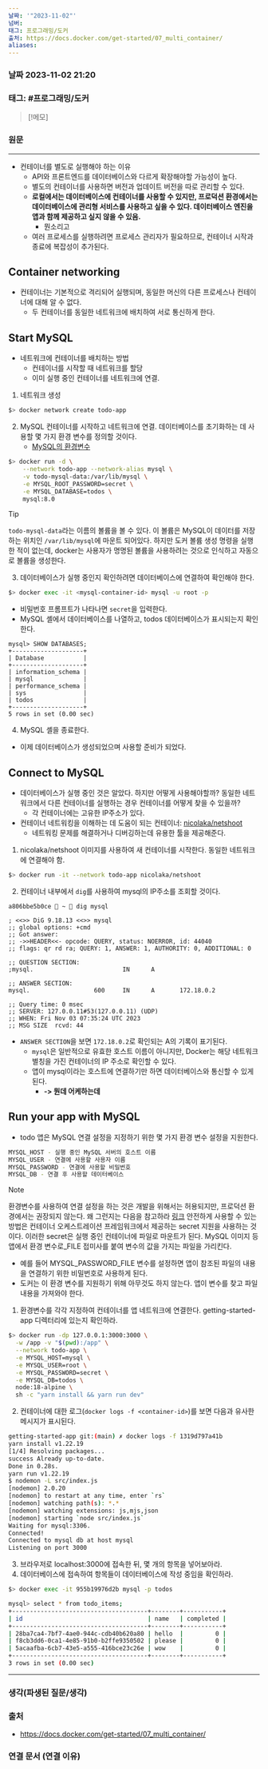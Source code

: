```yaml
---
날짜: '"2023-11-02"'
넘버: 
태그: 프로그래밍/도커
출처: https://docs.docker.com/get-started/07_multi_container/
aliases:
---
```

### 날짜  2023-11-02 21:20

### 태그: #프로그래밍/도커 

>[!메모]
>

### 원문
---
- 컨테이너를 별도로 실행해야 하는 이유
	- API와 프론트엔드를 데이터베이스와 다르게 확장해야할 가능성이 높다.
	- 별도의 컨테이너를 사용하면 버전과 업데이트 버전을 따로 관리할 수 있다.
	- **로컬에서는 데이터베이스에 컨테이너를 사용할 수 있지만, 프로덕션 환경에서는 데이터베이스에 관리형 서비스를 사용하고 싶을 수 있다. 데이터베이스 엔진을 앱과 함께 제공하고 싶지 않을 수 있음.**
		- 뭔소리고
	- 여러 프로세스를 실행하려면 프로세스 관리자가 필요하므로, 컨테이너 시작과 종료에 복잡성이 추가된다.
## Container networking
- 컨테이너는 기본적으로 격리되어 실행되며, 동일한 머신의 다른 프로세스나 컨테이너에 대해 알 수 없다.
	- 두 컨테이너를 동일한 네트워크에 배치하여 서로 통신하게 한다.
## Start MySQL
- 네트워크에 컨테이너를 배치하는 방법
	- 컨테이너를 시작할 때 네트워크를 할당
	- 이미 실행 중인 컨테이너를 네트워크에 연결.
1. 네트워크 생성
```bash 
$> docker network create todo-app
```
2. MySQL 컨테이너를 시작하고 네트워크에 연결. 데이터베이스를 초기화하는 데 사용할 몇 가지 환경 변수를 정의할 것이다.
	- [MySQL의 환경변수](https://hub.docker.com/_/mysql/)
```bash
$> docker run -d \
    --network todo-app --network-alias mysql \
    -v todo-mysql-data:/var/lib/mysql \
    -e MYSQL_ROOT_PASSWORD=secret \
    -e MYSQL_DATABASE=todos \
    mysql:8.0
```
> [!tip]
> `todo-mysql-data`라는 이름의 볼륨을 볼 수 있다. 이 볼륨은 MySQL이 데이터를 저장하는 위치인 `/var/lib/mysql`에 마운트 되어있다. 하지만 도커 볼륨 생성 명령을 실행한 적이 없는데, docker는 사용자가 명명된 볼륨을 사용하려는 것으로 인식하고 자동으로 볼륨을 생성한다.
3. 데이터베이스가 실행 중인지 확인하려면 데이터베이스에 연결하여 확인해야 한다.
```bash
$> docker exec -it <mysql-container-id> mysql -u root -p
```
- 비밀번호 프롬프트가 나타나면 `secret`을 입력한다.
- MySQL 셸에서 데이터베이스를 나열하고, todos 데이터베이스가 표시되는지 확인한다.
```console
mysql> SHOW DATABASES;
+--------------------+
| Database           |
+--------------------+
| information_schema |
| mysql              |
| performance_schema |
| sys                |
| todos              |
+--------------------+
5 rows in set (0.00 sec)
```
4. MySQL 셸을 종료한다.
- 이제 데이터베이스가 생성되었으며 사용할 준비가 되었다.

## Connect to MySQL
- 데이터베이스가 실행 중인 것은 알았다. 하지만 어떻게 사용해야할까? 동일한 네트워크에서 다른 컨테이너를 실행하는 경우 컨테이너를 어떻게 찾을 수 있을까?
	- 각 컨테이너에는 고유한 IP주소가 있다.
- 컨테이너 네트워킹을 이해하는 데 도움이 되는 컨테이너: [nicolaka/netshoot](https://github.com/nicolaka/netshoot)
	- 네트워킹 문제를 해결하거나 디버깅하는데 유용한 툴을 제공해준다.
1. nicolaka/netshoot 이미지를 사용하여 새 컨테이너를 시작한다. 동일한 네트워크에 연결해야 함.
```bash
$> docker run -it --network todo-app nicolaka/netshoot
```
2. 컨테이너 내부에서 `dig`를 사용하여 mysql의 IP주소를 조회할 것이다.
```console
a806bbe5b0ce  ~  dig mysql

; <<>> DiG 9.18.13 <<>> mysql
;; global options: +cmd
;; Got answer:
;; ->>HEADER<<- opcode: QUERY, status: NOERROR, id: 44040
;; flags: qr rd ra; QUERY: 1, ANSWER: 1, AUTHORITY: 0, ADDITIONAL: 0

;; QUESTION SECTION:
;mysql.                         IN      A

;; ANSWER SECTION:
mysql.                  600     IN      A       172.18.0.2

;; Query time: 0 msec
;; SERVER: 127.0.0.11#53(127.0.0.11) (UDP)
;; WHEN: Fri Nov 03 07:35:24 UTC 2023
;; MSG SIZE  rcvd: 44
```
- `ANSWER SECTION`을 보면 `172.18.0.2`로 확인되는 A의 기록이 표기된다.
	- `mysql`은 일반적으로 유효한 호스트 이름이 아니지만, Docker는 해당 네트워크 별칭을 가진 컨테이너의 IP 주소로 확인할 수 있다. 
	- 앱이 mysql이라는 호스트에 연결하기만 하면 데이터베이스와 통신할 수 있게 된다.
		- **-> 뭔데 어케하는데**
## Run your app with MySQL
- todo 앱은 MySQL 연결 설정을 지정하기 위한 몇 가지 환경 변수 설정을 지원한다.
```bash
MYSQL_HOST - 실행 중인 MySQL 서버의 호스트 이름  
MYSQL_USER - 연결에 사용할 사용자 이름  
MYSQL_PASSWORD - 연결에 사용할 비밀번호  
MYSQL_DB - 연결 후 사용할 데이터베이스
```
> [!Note]
> 환경변수를 사용하여 연결 설정을 하는 것은 개발을 위해서는 허용되지만, 프로덕션 환경에서는 권장되지 않는다.  왜 그런지는 다음을 참고하라 [링크](https://blog.diogomonica.com//2017/03/27/why-you-shouldnt-use-env-variables-for-secret-data/)
> 안전하게 사용할 수 있는 방법은 컨테이너 오케스트레이션 프레임워크에서 제공하는 secret 지원을 사용하는 것이다. 이러한 secret은 실행 중인 컨테이너에 파일로 마운트가 된다. MySQL 이미지 등 앱에서 환경 변수로\_FILE 접미사를 붙여 변수의 값을 가지는 파일을 가리킨다.
> - 예를 들어 MYSQL_PASSWORD_FILE 변수를 설정하면 앱이 참조된 파일의 내용을 연결하기 위한 비밀번호로 사용하게 된다.
> - 도커는 이 환경 변수를 지원하기 위해 아무것도 하지 않는다. 앱이 변수를 찾고 파일 내용을 가져와야 한다.
1. 환경변수를 각각 지정하여 컨테이너를 앱 네트워크에 연결한다. getting-started-app 디렉터리에 있는지 확인하라.
```bash
$> docker run -dp 127.0.0.1:3000:3000 \
  -w /app -v "$(pwd):/app" \
  --network todo-app \
  -e MYSQL_HOST=mysql \
  -e MYSQL_USER=root \
  -e MYSQL_PASSWORD=secret \
  -e MYSQL_DB=todos \
  node:18-alpine \
  sh -c "yarn install && yarn run dev"
```
2. 컨테이너에 대한 로그(`docker logs -f <container-id>`)를 보면 다음과 유사한 메시지가 표시된다.
```bash
getting-started-app git:(main) ✗ docker logs -f 1319d797a41b
yarn install v1.22.19
[1/4] Resolving packages...
success Already up-to-date.
Done in 0.28s.
yarn run v1.22.19
$ nodemon -L src/index.js
[nodemon] 2.0.20
[nodemon] to restart at any time, enter `rs`
[nodemon] watching path(s): *.*
[nodemon] watching extensions: js,mjs,json
[nodemon] starting `node src/index.js`
Waiting for mysql:3306.
Connected!
Connected to mysql db at host mysql
Listening on port 3000
```
3. 브라우저로 localhost:3000에 접속한 뒤, 몇 개의 항목을 넣어보아라.
4. 데이터베이스에 접속하여 항목들이 데이터베이스에 작성 중임을 확인하라.
```bash
$> docker exec -it 955b19976d2b mysql -p todos

mysql> select * from todo_items;
+--------------------------------------+--------+-----------+
| id                                   | name   | completed |
+--------------------------------------+--------+-----------+
| 28ba7ca4-7bf7-4ae0-944c-cdb40b620a80 | hello  |         0 |
| f8cb3dd6-0ca1-4e85-91b0-b2ffe9350502 | please |         0 |
| 5acaafba-6cb7-43e5-a555-416bce23c26e | wow    |         0 |
+--------------------------------------+--------+-----------+
3 rows in set (0.00 sec)
```

---
### 생각(파생된 질문/생각)

### 출처
- https://docs.docker.com/get-started/07_multi_container/
### 연결 문서 (연결 이유)
